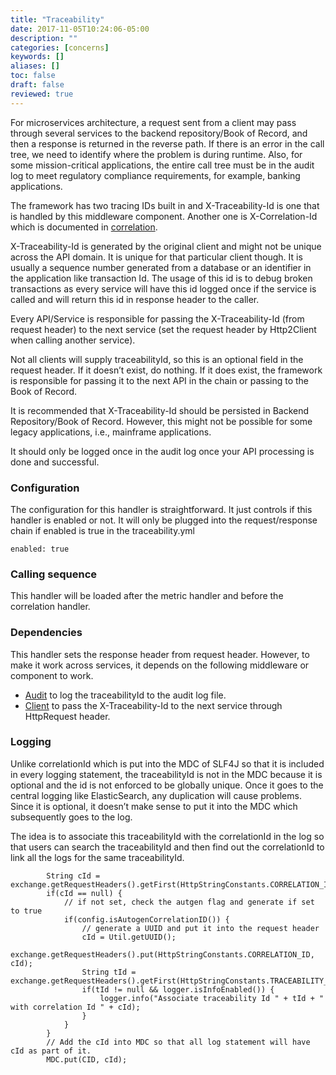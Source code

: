 ```yaml
---
title: "Traceability"
date: 2017-11-05T10:24:06-05:00
description: ""
categories: [concerns]
keywords: []
aliases: []
toc: false
draft: false
reviewed: true
---
```



For microservices architecture, a request sent from a client may pass through several services to the backend repository/Book of Record, and then a response is returned in the reverse path. If there is an error in the call tree, we need to identify where the problem is during runtime. Also, for some mission-critical applications, the entire call tree must be in the audit log to meet regulatory compliance requirements, for example, banking applications.

The framework has two tracing IDs built in and X-Traceability-Id is one that is handled by this middleware component. Another one is X-Correlation-Id which is documented in [correlation][].

X-Traceability-Id is generated by the original client and might not be unique across the API domain. It is unique for that particular client though. It is usually a sequence number generated from a database or an identifier in the application like transaction Id. The usage of this id is to debug broken transactions as every service will have this id logged once if the service is called and will return this id in response header to the caller.  

Every API/Service is responsible for passing the X-Traceability-Id (from request header) to the next service (set the request header by Http2Client when calling another service).  

Not all clients will supply traceabilityId, so this is an optional field in the request header. If it doesn’t exist, do nothing. If it does exist, the framework is responsible for passing it to the next API in the chain or passing to the Book of Record.

It is recommended that X-Traceability-Id should be persisted in Backend Repository/Book of Record. However, this might not be possible for some legacy applications, i.e., mainframe applications.

It should only be logged once in the audit log once your API processing is done and successful.

### Configuration

The configuration for this handler is straightforward. It just controls if this handler is enabled or not. It will only be plugged into the request/response chain if enabled is true in the traceability.yml

```
enabled: true
```

### Calling sequence

This handler will be loaded after the metric handler and before the correlation handler.

### Dependencies

This handler sets the response header from request header. However, to make it work across services, it depends on the following middleware or component to work.

* [Audit][] to log the traceabilityId to the audit log file.
* [Client][] to pass the X-Traceability-Id to the next service through HttpRequest header.

### Logging

Unlike correlationId which is put into the MDC of SLF4J so that it is included in every logging statement, the traceabilityId is not in the MDC because it is optional and the id is not enforced to be globally unique. Once it goes to the central logging like ElasticSearch, any duplication will cause problems. Since it is optional, it doesn’t make sense to put it into the MDC which subsequently goes to the log.

The idea is to associate this traceabilityId with the correlationId in the log so that users can search the traceabilityId and then find out the correlationId to link all the logs for the same traceabilityId. 

```
        String cId = exchange.getRequestHeaders().getFirst(HttpStringConstants.CORRELATION_ID);
        if(cId == null) {
        	// if not set, check the autgen flag and generate if set to true
        	if(config.isAutogenCorrelationID()) {
	            // generate a UUID and put it into the request header
	            cId = Util.getUUID();
	            exchange.getRequestHeaders().put(HttpStringConstants.CORRELATION_ID, cId);
	            String tId = exchange.getRequestHeaders().getFirst(HttpStringConstants.TRACEABILITY_ID);
	            if(tId != null && logger.isInfoEnabled()) {
	                logger.info("Associate traceability Id " + tId + " with correlation Id " + cId);
                }
        	} 
        }
        // Add the cId into MDC so that all log statement will have cId as part of it.
        MDC.put(CID, cId);

```

[correlation]: /concern/correlation/
[Audit]: /concern/audit/
[Client]: /concern/client/
